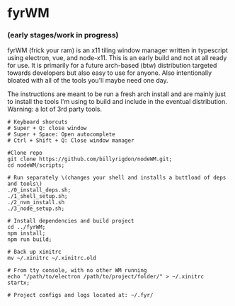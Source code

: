# fyrWM

### (early stages/work in progress)

fyrWM \(frick your ram\) is an x11 tiling window manager written in typescript using electron, vue, and node-x11. This is an early build and not at all ready for use. It is primarily for a future arch-based \(btw\) distribution targeted towards developers but also easy to use for anyone. Also intentionally bloated with all of the tools you'll maybe need one day.

The instructions are meant to be run a fresh arch install and are mainly just to install the tools I'm using to build and include in the eventual distribution. Warning: a lot of 3rd party tools.


```
# Keyboard shorcuts
# Super + Q: close window
# Super + Space: Open autocomplete
# Ctrl + Shift + Q: Close window manager
```


```
#Clone repo
git clone https://github.com/billyrigdon/nodeWM.git;
cd nodeWM/scripts;
```

```
# Run separately \(changes your shell and installs a buttload of deps and tools\)
./0_install_deps.sh;
./1_shell_setup.sh;
./2_nvm_install.sh
./3_node_setup.sh;
```

```
# Install dependencies and build project
cd ../fyrWM;
npm install;
npm run build;
```

```
# Back up xinitrc
mv ~/.xinitrc ~/.xinitrc.old
```

```
# From tty console, with no other WM running
echo "/path/to/electron /path/to/project/folder/" > ~/.xinitrc
startx;
```

```
# Project configs and logs located at: ~/.fyr/
```
